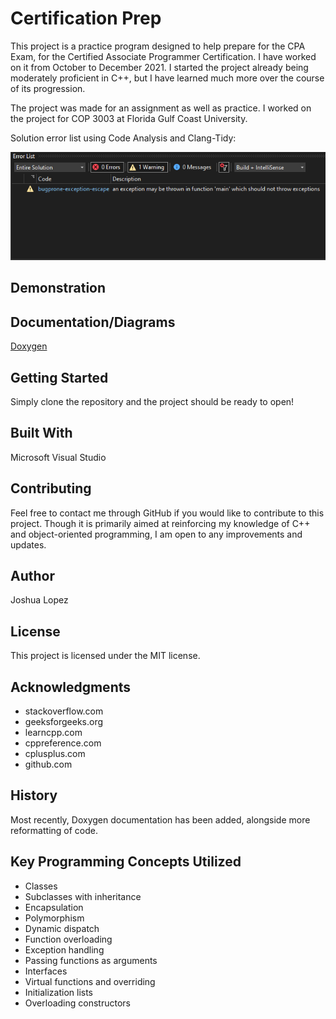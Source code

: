# Certification Prep
This project is a practice program designed to help prepare for the CPA Exam, for the Certified Associate Programmer Certification. I have worked on it from October to December 2021. I started the project already being moderately proficient in C++, but I have learned much more over the course of its progression. 

The project was made for an assignment as well as practice.
I worked on the project for COP 3003 at Florida Gulf Coast University.

Solution error list using Code Analysis and Clang-Tidy:

![Error List with Code Analysis](https://github.com/JoshuaL03/Certification-Prep/blob/main/Error%20List.png)

## Demonstration


## Documentation/Diagrams
[Doxygen](https://joshual03.github.io/Certification-Prep/html/)

## Getting Started
Simply clone the repository and the project should be ready to open!

## Built With
Microsoft Visual Studio

## Contributing
Feel free to contact me through GitHub if you would like to contribute to this project. Though it is primarily aimed at reinforcing my knowledge of C++ and object-oriented programming, I am open to any improvements and updates.

## Author
Joshua Lopez

## License
This project is licensed under the MIT license.

## Acknowledgments
- stackoverflow.com
- geeksforgeeks.org
- learncpp.com
- cppreference.com
- cplusplus.com
- github.com

## History
Most recently, Doxygen documentation has been added, alongside more reformatting of code.

## Key Programming Concepts Utilized
- Classes
- Subclasses with inheritance
- Encapsulation
- Polymorphism
- Dynamic dispatch
- Function overloading
- Exception handling
- Passing functions as arguments
- Interfaces
- Virtual functions and overriding
- Initialization lists
- Overloading constructors
